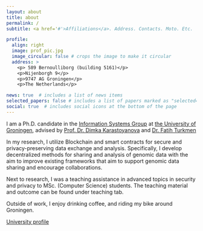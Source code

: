 ```yaml
---
layout: about
title: about
permalink: /
subtitle: <a href='#'>Affiliations</a>. Address. Contacts. Moto. Etc.

profile:
  align: right
  image: prof_pic.jpg
  image_circular: false # crops the image to make it circular
  address: >
    <p> 589 Bernoulliborg (building 5161)</p>
    <p>Nijenborgh 9</p>
    <p>9747 AG Groningen</p>
    <p>The Netherlands</p>

news: true  # includes a list of news items
selected_papers: false # includes a list of papers marked as "selected={true}"
social: true  # includes social icons at the bottom of the page
---
```


I am a Ph.D. candidate in the [Information Systems Group](https://www.cs.rug.nl/infosys/) at [the University of Groningen](https://www.rug.nl/), advised by [Prof. Dr. Dimka Karastoyanova](https://www.cs.rug.nl/infosys/Main/DimkaKarastoyanova) and [Dr. Fatih Turkmen](https://www.cs.rug.nl/infosys/Main/FatihTurkmen)

In my research, I utilize Blockchain and smart contracts for secure and privacy-preserving data exchange and analysis. Specifically, I develop decentralized methods for sharing and analysis of genomic data with the aim to improve existing frameworks that aim to support genomic data sharing and encourage collaborations. 

Next to research, I was a teaching assistance in advanced topics in security and privacy to MSc. (Computer Science) students. The teaching material and outcome can be found under teaching tab.

Outside of work, I enjoy drinking coffee, and riding my bike around Groningen. 

[University profile](https://www.rug.nl/staff/m.a.alghazwi/)


